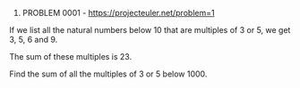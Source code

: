 1. PROBLEM 0001 - https://projecteuler.net/problem=1

If we list all the natural numbers below 10 that are multiples of 3 or 5, we get 3, 5, 6 and 9. 

The sum of these multiples is 23. 

Find the sum of all the multiples of 3 or 5 below 1000.
